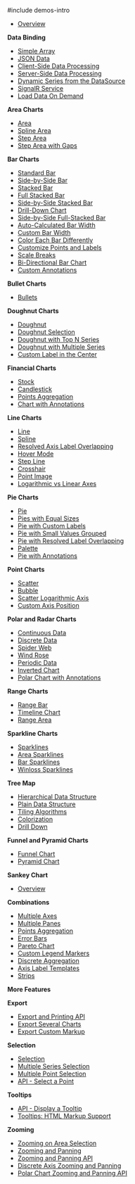 #include demos-intro


- [Overview](https://js.devexpress.com/Demos/WidgetsGallery/Demo/Charts/Overview/)

**Data Binding**

- [Simple Array](https://js.devexpress.com/Demos/WidgetsGallery/Demo/Charts/SimpleArray/)
- [JSON Data](https://js.devexpress.com/Demos/WidgetsGallery/Demo/Charts/AjaxRequest/)
- [Client-Side Data Processing](https://js.devexpress.com/Demos/WidgetsGallery/Demo/Charts/ClientSideDataProcessing/)
- [Server-Side Data Processing](https://js.devexpress.com/Demos/WidgetsGallery/Demo/Charts/ServerSideDataProcessing/)
- [Dynamic Series from the DataSource](https://js.devexpress.com/Demos/WidgetsGallery/Demo/Charts/SeriesTemplates/)
- [SignalR Service](https://js.devexpress.com/Demos/WidgetsGallery/Demo/Charts/SignalRService/)
- [Load Data On Demand](https://js.devexpress.com/Demos/WidgetsGallery/Demo/Charts/LoadDataOnDemand/)

**Area Charts**

- [Area](https://js.devexpress.com/Demos/WidgetsGallery/Demo/Charts/Area/)
- [Spline Area](https://js.devexpress.com/Demos/WidgetsGallery/Demo/Charts/SplineArea/)
- [Step Area](https://js.devexpress.com/Demos/WidgetsGallery/Demo/Charts/StepArea/)
- [Step Area with Gaps](https://js.devexpress.com/Demos/WidgetsGallery/Demo/Charts/NullPointSupport/)

**Bar Charts**

- [Standard Bar](https://js.devexpress.com/Demos/WidgetsGallery/Demo/Charts/StandardBar/)
- [Side-by-Side Bar](https://js.devexpress.com/Demos/WidgetsGallery/Demo/Charts/SideBySideBar/)
- [Stacked Bar](https://js.devexpress.com/Demos/WidgetsGallery/Demo/Charts/StackedBar/)
- [Full Stacked Bar](https://js.devexpress.com/Demos/WidgetsGallery/Demo/Charts/FullStackedBar/)
- [Side-by-Side Stacked Bar](https://js.devexpress.com/Demos/WidgetsGallery/Demo/Charts/SideBySideStackedBar/)
- [Drill-Down Chart](https://js.devexpress.com/Demos/WidgetsGallery/Demo/Charts/ChartsDrillDown/)
- [Side-by-Side Full-Stacked Bar](https://js.devexpress.com/Demos/WidgetsGallery/Demo/Charts/SideBySideFullStackedBar/)
- [Auto-Calculated Bar Width](https://js.devexpress.com/Demos/WidgetsGallery/Demo/Charts/AutoCalculatedBarWidth/)
- [Custom Bar Width](https://js.devexpress.com/Demos/WidgetsGallery/Demo/Charts/CustomBarWidth/)
- [Color Each Bar Differently](https://js.devexpress.com/Demos/WidgetsGallery/Demo/Charts/ColorEachBar/)
- [Customize Points and Labels](https://js.devexpress.com/Demos/WidgetsGallery/Demo/Charts/CustomizePointsAndLabels/)
- [Scale Breaks](https://js.devexpress.com/Demos/WidgetsGallery/Demo/Charts/ScaleBreaks/)
- [Bi-Directional Bar Chart](https://js.devexpress.com/Demos/WidgetsGallery/Demo/Charts/BiDirectionalBarChart/)
- [Custom Annotations](https://js.devexpress.com/Demos/WidgetsGallery/Demo/Charts/CustomAnnotations/)

**Bullet Charts**

- [Bullets](https://js.devexpress.com/Demos/WidgetsGallery/Demo/Charts/SimpleBullets/)

**Doughnut Charts**

- [Doughnut](https://js.devexpress.com/Demos/WidgetsGallery/Demo/Charts/Doughnut/)
- [Doughnut Selection](https://js.devexpress.com/Demos/WidgetsGallery/Demo/Charts/DoughnutSelection/)
- [Doughnut with Top N Series](https://js.devexpress.com/Demos/WidgetsGallery/Demo/Charts/DoughnutWithTopNSeries/)
- [Doughnut with Multiple Series](https://js.devexpress.com/Demos/WidgetsGallery/Demo/Charts/PieWithMultipleSeries/)
- [Custom Label in the Center](https://js.devexpress.com/Demos/WidgetsGallery/Demo/Charts/DoughnutWithCustomLabelInCenter/)

**Financial Charts**

- [Stock](https://js.devexpress.com/Demos/WidgetsGallery/Demo/Charts/Stock/)
- [Candlestick](https://js.devexpress.com/Demos/WidgetsGallery/Demo/Charts/Candlestick/)
- [Points Aggregation](https://js.devexpress.com/Demos/WidgetsGallery/Demo/Charts/PointsAggregationFinancialChart/)
- [Chart with Annotations](https://js.devexpress.com/Demos/WidgetsGallery/Demo/Charts/Annotation/)

**Line Charts**

- [Line](https://js.devexpress.com/Demos/WidgetsGallery/Demo/Charts/Line/)
- [Spline](https://js.devexpress.com/Demos/WidgetsGallery/Demo/Charts/Spline/)
- [Resolved Axis Label Overlapping](https://js.devexpress.com/Demos/WidgetsGallery/Demo/Charts/AxisLabelsOverlapping/)
- [Hover Mode](https://js.devexpress.com/Demos/WidgetsGallery/Demo/Charts/HoverMode/)
- [Step Line](https://js.devexpress.com/Demos/WidgetsGallery/Demo/Charts/StepLine/)
- [Crosshair](https://js.devexpress.com/Demos/WidgetsGallery/Demo/Charts/Crosshair/)
- [Point Image](https://js.devexpress.com/Demos/WidgetsGallery/Demo/Charts/PointImage/)
- [Logarithmic vs Linear Axes](https://js.devexpress.com/Demos/WidgetsGallery/Demo/Charts/LogarithmicVsLinearAxes/)

**Pie Charts**

- [Pie](https://js.devexpress.com/Demos/WidgetsGallery/Demo/Charts/Pie/)
- [Pies with Equal Sizes](https://js.devexpress.com/Demos/WidgetsGallery/Demo/Charts/PiesWithEqualSize/)
- [Pie with Custom Labels](https://js.devexpress.com/Demos/WidgetsGallery/Demo/Charts/PieWithCustomLabels/)
- [Pie with Small Values Grouped](https://js.devexpress.com/Demos/WidgetsGallery/Demo/Charts/PieWithSmallValuesGrouped/)
- [Pie with Resolved Label Overlapping](https://js.devexpress.com/Demos/WidgetsGallery/Demo/Charts/PieWithResolvedLabelOverlapping/)
- [Palette](https://js.devexpress.com/Demos/WidgetsGallery/Demo/Charts/Palette/)
- [Pie with Annotations](https://js.devexpress.com/Demos/WidgetsGallery/Demo/Charts/PieWithAnnotations/)

**Point Charts**

- [Scatter](https://js.devexpress.com/Demos/WidgetsGallery/Demo/Charts/Scatter/)
- [Bubble](https://js.devexpress.com/Demos/WidgetsGallery/Demo/Charts/Bubble/)
- [Scatter Logarithmic Axis](https://js.devexpress.com/Demos/WidgetsGallery/Demo/Charts/LogarithmicAxis/)
- [Custom Axis Position](https://js.devexpress.com/Demos/WidgetsGallery/Demo/Charts/AxisCustomPosition/)

**Polar and Radar Charts**

- [Continuous Data](https://js.devexpress.com/Demos/WidgetsGallery/Demo/Charts/ContinuousData/)
- [Discrete Data](https://js.devexpress.com/Demos/WidgetsGallery/Demo/Charts/DiscreteData/)
- [Spider Web](https://js.devexpress.com/Demos/WidgetsGallery/Demo/Charts/SpiderWeb/)
- [Wind Rose](https://js.devexpress.com/Demos/WidgetsGallery/Demo/Charts/WindRose/)
- [Periodic Data](https://js.devexpress.com/Demos/WidgetsGallery/Demo/Charts/PeriodicData/)
- [Inverted Chart](https://js.devexpress.com/Demos/WidgetsGallery/Demo/Charts/InvertedChart/)
- [Polar Chart with Annotations](https://js.devexpress.com/Demos/WidgetsGallery/Demo/Charts/PolarChartAnnotations/)

**Range Charts**

- [Range Bar](https://js.devexpress.com/Demos/WidgetsGallery/Demo/Charts/RangeBar/)
- [Timeline Chart](https://js.devexpress.com/Demos/WidgetsGallery/Demo/Charts/Timeline/)
- [Range Area](https://js.devexpress.com/Demos/WidgetsGallery/Demo/Charts/RangeArea/)

**Sparkline Charts**

- [Sparklines](https://js.devexpress.com/Demos/WidgetsGallery/Demo/Charts/SimpleSparklines/)
- [Area Sparklines](https://js.devexpress.com/Demos/WidgetsGallery/Demo/Charts/AreaSparklines/)
- [Bar Sparklines](https://js.devexpress.com/Demos/WidgetsGallery/Demo/Charts/BarSparklines/)
- [Winloss Sparklines](https://js.devexpress.com/Demos/WidgetsGallery/Demo/Charts/WinlossSparklines/)

**Tree Map**

- [Hierarchical Data Structure](https://js.devexpress.com/Demos/WidgetsGallery/Demo/Charts/HierarchicalDataStructure/)
- [Plain Data Structure](https://js.devexpress.com/Demos/WidgetsGallery/Demo/Charts/FlatDataStructure/)
- [Tiling Algorithms](https://js.devexpress.com/Demos/WidgetsGallery/Demo/Charts/TilingAlgorithms/)
- [Colorization](https://js.devexpress.com/Demos/WidgetsGallery/Demo/Charts/Colorization/)
- [Drill Down](https://js.devexpress.com/Demos/WidgetsGallery/Demo/Charts/DrillDown/)

**Funnel and Pyramid Charts**

- [Funnel Chart](https://js.devexpress.com/Demos/WidgetsGallery/Demo/Charts/FunnelChart/)
- [Pyramid Chart](https://js.devexpress.com/Demos/WidgetsGallery/Demo/Charts/PyramidChart/)

**Sankey Chart**

- [Overview](https://js.devexpress.com/Demos/WidgetsGallery/Demo/Charts/SankeyChart/)

**Combinations**

- [Multiple Axes](https://js.devexpress.com/Demos/WidgetsGallery/Demo/Charts/MultipleAxes/)
- [Multiple Panes](https://js.devexpress.com/Demos/WidgetsGallery/Demo/Charts/MultiplePanes/)
- [Points Aggregation](https://js.devexpress.com/Demos/WidgetsGallery/Demo/Charts/PointsAggregation/)
- [Error Bars](https://js.devexpress.com/Demos/WidgetsGallery/Demo/Charts/ErrorBars/)
- [Pareto Chart](https://js.devexpress.com/Demos/WidgetsGallery/Demo/Charts/ParetoChart/)
- [Custom Legend Markers](https://js.devexpress.com/Demos/WidgetsGallery/Demo/Charts/CustomLegendMarkers/)
- [Discrete Aggregation](https://js.devexpress.com/Demos/WidgetsGallery/Demo/Charts/DiscreteAggregation/)
- [Axis Label Templates](https://js.devexpress.com/Demos/WidgetsGallery/Demo/Charts/AxisLabelsTemplates/)
- [Strips](https://js.devexpress.com/Demos/WidgetsGallery/Demo/Charts/Strips/)

**More Features**


**Export**

- [Export and Printing API](https://js.devexpress.com/Demos/WidgetsGallery/Demo/Charts/ExportAndPrintingAPI/)
- [Export Several Charts](https://js.devexpress.com/Demos/WidgetsGallery/Demo/Charts/ExportSeveralCharts/)
- [Export Custom Markup](https://js.devexpress.com/Demos/WidgetsGallery/Demo/Charts/ExportCustomMarkup/)

**Selection**

- [Selection](https://js.devexpress.com/Demos/WidgetsGallery/Demo/Charts/Selection/)
- [Multiple Series Selection](https://js.devexpress.com/Demos/WidgetsGallery/Demo/Charts/MultipleSeriesSelection/)
- [Multiple Point Selection](https://js.devexpress.com/Demos/WidgetsGallery/Demo/Charts/MultiplePointSelection/)
- [API - Select a Point](https://js.devexpress.com/Demos/WidgetsGallery/Demo/Charts/APISelectAPoint/)

**Tooltips**

- [API - Display a Tooltip](https://js.devexpress.com/Demos/WidgetsGallery/Demo/Charts/APIDisplayATooltip/)
- [Tooltips: HTML Markup Support](https://js.devexpress.com/Demos/WidgetsGallery/Demo/Charts/TooltipHTMLSupport/)

**Zooming**

- [Zooming on Area Selection](https://js.devexpress.com/Demos/WidgetsGallery/Demo/Charts/ZoomingOnAreaSelection/)
- [Zooming and Panning](https://js.devexpress.com/Demos/WidgetsGallery/Demo/Charts/ZoomingAndScrolling/)
- [Zooming and Panning API](https://js.devexpress.com/Demos/WidgetsGallery/Demo/Charts/ZoomingAndScrollingAPI/)
- [Discrete Axis Zooming and Panning](https://js.devexpress.com/Demos/WidgetsGallery/Demo/Charts/DiscreteAxisZoomingAndScrolling/)
- [Polar Chart Zooming and Panning API](https://js.devexpress.com/Demos/WidgetsGallery/Demo/Charts/PolarChartZoomingAndScrollingAPI/)